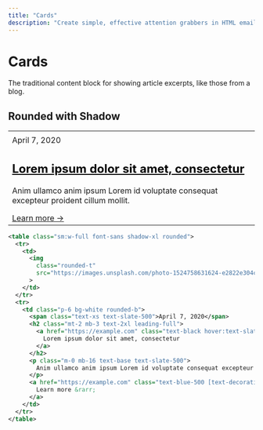 ```yaml
---
title: "Cards"
description: "Create simple, effective attention grabbers in HTML emails with Tailwind CSS in Maizzle"
---
```


# Cards

The traditional content block for showing article excerpts, like those from a blog.

## Rounded with Shadow

<div class="example-preview">
  <div class="not-prose px-4">
    <table class="w-full sm:max-w-[400px] xl:max-w-[340px] shadow-xl rounded m-0">
      <tr>
        <td>
          <img
            class="rounded-tl rounded-tr m-0"
            src="https://images.unsplash.com/photo-1524758631624-e2822e304c36?ixlib=rb-1.2.1&ixid=eyJhcHBfaWQiOjEyMDd9&auto=format&fit=crop&w=600&h=300&q=80"
            alt
          >
        </td>
      </tr>
      <tr>
        <td class="bg-white p-6 rounded-br rounded-bl">
          <span class="text-xs text-slate-500">April 7, 2020</span>
          <h2 class="mt-2 mb-3 text-2xl leading-7">
            <a href="https://example.com" style="color:#000;display:inline-block;position:relative;margin:0;" class="text-gradient-none no-underline">Lorem ipsum dolor sit amet, consectetur</a>
          </h2>
          <p class="m-0 mb-4 text-base text-slate-500">Anim ullamco anim ipsum Lorem id voluptate consequat excepteur proident cillum mollit.</p>
          <a href="https://example.com" class="text-blue-500 no-underline hover:underline">Learn more &rarr;</a>
        </td>
      </tr>
    </table>
  </div>

  ```xml example
  <table class="sm:w-full font-sans shadow-xl rounded">
    <tr>
      <td>
        <img
          class="rounded-t"
          src="https://images.unsplash.com/photo-1524758631624-e2822e304c36?ixlib=rb-1.2.1&ixid=eyJhcHBfaWQiOjEyMDd9&auto=format&fit=crop&w=600&h=300&q=80"
        >
      </td>
    </tr>
    <tr>
      <td class="p-6 bg-white rounded-b">
        <span class="text-xs text-slate-500">April 7, 2020</span>
        <h2 class="mt-2 mb-3 text-2xl leading-full">
          <a href="https://example.com" class="text-black hover:text-slate-700 [text-decoration:none]">
            Lorem ipsum dolor sit amet, consectetur
          </a>
        </h2>
        <p class="m-0 mb-16 text-base text-slate-500">
          Anim ullamco anim ipsum Lorem id voluptate consequat excepteur proident cillum mollit.
        </p>
        <a href="https://example.com" class="text-blue-500 [text-decoration:none] hover:[text-decoration:underline]">
          Learn more &rarr;
        </a>
      </td>
    </tr>
  </table>
  ```
</div>
